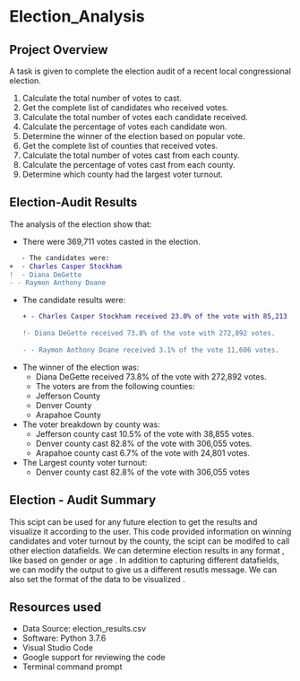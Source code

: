 # Election_Analysis

## Project Overview
A  task is given to complete the election audit of a recent local congressional election.

1. Calculate the total number of votes to cast.
2. Get the complete list of candidates who received votes.
3. Calculate the total number of votes each candidate received.
4. Calculate the percentage of votes each candidate won.
5. Determine the winner of the election based on popular vote.
6. Get the complete list of counties that received votes.
7. Calculate the total number of votes cast from each county.
8. Calculate the percentage of votes cast from each county.
0. Determine which county had the largest voter turnout.
 

## Election-Audit Results
The analysis of the election show that:
- There were 369,711 votes casted in the election.
```diff
   - The candidates were:
+  - Charles Casper Stockham 
!  - Diana DeGette
- - Raymon Anthony Doane
```
- The candidate results were:
  ```diff 
  + - Charles Casper Stockham received 23.0% of the vote with 85,213 votes.
   
  !- Diana DeGette received 73.8% of the vote with 272,892 votes.
 
  - - Raymon Anthony Doane received 3.1% of the vote 11,606 votes.
  ```
- The winner of the election was:
  - Diana DeGette received 73.8% of the vote with 272,892 votes.
  - The voters are from the following counties:
  - Jefferson County
  - Denver County
  - Arapahoe County
- The voter breakdown by county was:
  - Jefferson county cast 10.5% of the vote with 38,855 votes.
  - Denver county cast 82.8% of the vote with 306,055 votes.
  - Arapahoe county cast 6.7% of the vote with 24,801 votes.
- The Largest county voter turnout:
  - Denver county cast 82.8% of the vote with 306,055 votes
  
## Election - Audit Summary
This scipt can be used for any future election to get the results and visualize it according to the user. This code provided information on winning candidates and voter turnout by the county, the scipt can be modifed to call other election datafields. We can determine election results in any format , like based on gender or age . In addition to capturing different datafields, we can modify the output to give us a different resutls message. We can also set the format of the data to be visualized .

## Resources used
- Data Source: election_results.csv
- Software: Python 3.7.6
- Visual Studio Code
- Google support for reviewing the code 
- Terminal command prompt
